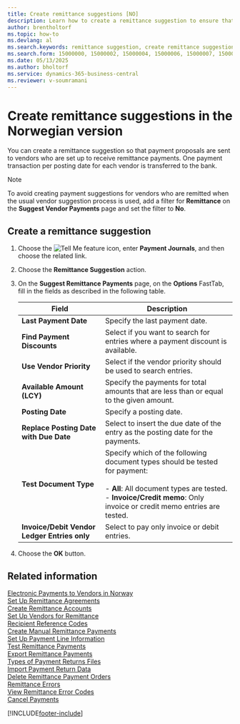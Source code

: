 ```yaml
---
title: Create remittance suggestions [NO]
description: Learn how to create a remittance suggestion to ensure that payment proposals are sent to vendors configured to receive remittance payments.
author: brentholtorf
ms.topic: how-to
ms.devlang: al
ms.search.keywords: remittance suggestion, create remittance suggestion, payment proposal, remittance payments, Norwegian version
ms.search.form: 15000000, 15000002, 15000004, 15000006, 15000007, 15000010
ms.date: 05/13/2025
ms.author: bholtorf
ms.service: dynamics-365-business-central
ms.reviewer: v-soumramani
---
```


# Create remittance suggestions in the Norwegian version

You can create a remittance suggestion so that payment proposals are sent to vendors who are set up to receive remittance payments. One payment transaction per posting date for each vendor is transferred to the bank.  

> [!NOTE]  
> To avoid creating payment suggestions for vendors who are remitted when the usual vendor suggestion process is used, add a filter for **Remittance** on the **Suggest Vendor Payments** page and set the filter to **No**.  

## Create a remittance suggestion  

1. Choose the ![Tell Me feature](../../media/ui-search/search_small.png "Tell me what you want to do") icon, enter **Payment Journals**, and then choose the related link.  
1. Choose the **Remittance Suggestion** action.  
1. On the **Suggest Remittance Payments** page, on the **Options** FastTab, fill in the fields as described in the following table.  

    |Field|Description|  
    |---------------------------------|---------------------------------------|  
    |**Last Payment Date**|Specify the last payment date.|  
    |**Find Payment Discounts**|Select if you want to search for entries where a payment discount is available.|  
    |**Use Vendor Priority**|Select if the vendor priority should be used to search entries.|  
    |**Available Amount (LCY)**|Specify the payments for total amounts that are less than or equal to the given amount.|  
    |**Posting Date**|Specify a posting date.|  
    |**Replace Posting Date with Due Date**|Select to insert the due date of the entry as the posting date for the payments.|  
    |**Test Document Type**|Specify which of the following document types should be tested for payment:<br><br/>- **All**: All document types are tested.<br/>- **Invoice/Credit memo**: Only invoice or credit memo entries are tested.|  
    |**Invoice/Debit Vendor Ledger Entries only**|Select to pay only invoice or debit entries.|  

1. Choose the **OK** button.  

## Related information

[Electronic Payments to Vendors in Norway](electronic-payments-to-vendors-in-norway.md)   
[Set Up Remittance Agreements](how-to-set-up-remittance-agreements.md)   
[Create Remittance Accounts](how-to-create-remittance-accounts.md)   
[Set Up Vendors for Remittance](how-to-set-up-vendors-for-remittance.md)   
[Recipient Reference Codes](recipient-reference-codes.md)   
[Create Manual Remittance Payments](how-to-create-manual-remittance-payments.md)   
[Set Up Payment Line Information](how-to-set-up-payment-line-information.md)   
[Test Remittance Payments](how-to-test-remittance-payments.md)   
[Export Remittance Payments](how-to-export-remittance-payments.md)   
[Types of Payment Returns Files](types-of-payment-returns-files.md)   
[Import Payment Return Data](how-to-import-payment-return-data.md)   
[Delete Remittance Payment Orders](how-to-delete-remittance-payment-orders.md)   
[Remittance Errors](remittance-errors.md)   
[View Remittance Error Codes](how-to-view-remittance-error-codes.md)   
[Cancel Payments](how-to-cancel-payments.md)

[!INCLUDE[footer-include](../../includes/footer-banner.md)]
